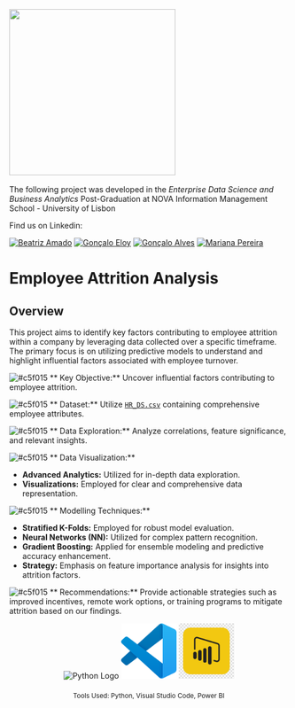 <img src="https://github.com/AndrePatchy/NOVA-IMS/blob/main/novaimsimage.png?raw=true" width="300" height="300" /> 

The following project was developed in the *Enterprise Data Science and Business Analytics* Post-Graduation at NOVA Information Management School - University of Lisbon

Find us on Linkedin: 

[![Beatriz Amado](https://img.shields.io/badge/Beatriz_Amado-LinkedIn-blue?style=flat&logo=linkedin)](https://www.linkedin.com/in/beatrizamado/)
[![Gonçalo Eloy](https://img.shields.io/badge/Gon%C3%A7alo_Eloy-LinkedIn-blue?style=flat&logo=linkedin)](https://www.linkedin.com/in/goncaloeloy/)
[![Gonçalo Alves](https://img.shields.io/badge/Gon%C3%A7alo_Alves-LinkedIn-blue?style=flat&logo=linkedin)](https://www.linkedin.com/in/goncaloalves/)
[![Mariana Pereira](https://img.shields.io/badge/Mariana_Pereira-LinkedIn-blue?style=flat&logo=linkedin)](https://www.linkedin.com/in/marianapereira/)

# Employee Attrition Analysis

## Overview

This project aims to identify key factors contributing to employee attrition within a company by leveraging data collected over a specific timeframe. The primary focus is on utilizing predictive models to understand and highlight influential factors associated with employee turnover.


![#c5f015](https://via.placeholder.com/15/c5f015/c5f015.png) ** Key Objective:** Uncover influential factors contributing to employee attrition.
  
![#c5f015](https://via.placeholder.com/15/c5f015/c5f015.png) ** Dataset:** Utilize [`HR_DS.csv`](https://raw.githubusercontent.com/beatrizamado/HR-Analysis/main/HR_DS.csv) containing comprehensive employee attributes.    

![#c5f015](https://via.placeholder.com/15/c5f015/c5f015.png) ** Data Exploration:** Analyze correlations, feature significance, and relevant insights.
  
![#c5f015](https://via.placeholder.com/15/c5f015/c5f015.png) ** Data Visualization:**
  - **Advanced Analytics:** Utilized for in-depth data exploration.
  - **Visualizations:** Employed for clear and comprehensive data representation.  
  
![#c5f015](https://via.placeholder.com/15/c5f015/c5f015.png) ** Modelling Techniques:**
  - **Stratified K-Folds:** Employed for robust model evaluation.
  - **Neural Networks (NN):** Utilized for complex pattern recognition.
  - **Gradient Boosting:** Applied for ensemble modeling and predictive accuracy enhancement.
  - **Strategy:** Emphasis on feature importance analysis for insights into attrition factors.
  
![#c5f015](https://via.placeholder.com/15/c5f015/c5f015.png) ** Recommendations:** Provide actionable strategies such as improved incentives, remote work options, or training programs to mitigate attrition based on our findings.


<div align="center">
  <img src="Images/Python NBG.jpg" alt="Python Logo" width="100" />
  <img src="Images/VSC NBG.png" alt="Visual Studio Code Logo" width="100" />
  <img src="Images/Power BI NBG.jpg" alt="Power BI Logo" width="100" />
</div>
<p align="center">
  <sub>Tools Used: Python, Visual Studio Code, Power BI</sub>
</p>

